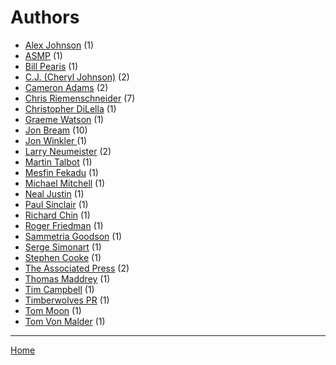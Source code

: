 # Authors

  * [Alex Johnson](./alex-johnson/) (1)
  * [ASMP](./asmp/) (1)
  * [Bill Pearis](./bill-pearis/) (1)
  * [C.J. (Cheryl Johnson)](./c-j-cheryl-johnson/) (2)
  * [Cameron Adams](./cameron-adams/) (2)
  * [Chris Riemenschneider](./chris-riemenschneider/) (7)
  * [Christopher DiLella](./christopher-dilella/) (1)
  * [Graeme Watson](./graeme-watson/) (1)
  * [Jon Bream](./jon-bream/) (10)
  * [Jon Winkler ](./jon-winkler/) (1)
  * [Larry Neumeister](./larry-neumeister/) (2)
  * [Martin Talbot](./martin-talbot/) (1)
  * [Mesfin Fekadu](./mesfin-fekadu/) (1)
  * [Michael Mitchell](./michael-mitchell/) (1)
  * [Neal Justin](./neal-justin/) (1)
  * [Paul Sinclair](./paul-sinclair/) (1)
  * [Richard Chin](./richard-chin/) (1)
  * [Roger Friedman](./roger-friedman/) (1)
  * [Sammetria Goodson](./sammetria-goodson/) (1)
  * [Serge Simonart](./serge-simonart/) (1)
  * [Stephen Cooke](./stephen-cooke/) (1)
  * [The Associated Press](./the-associated-press/) (2)
  * [Thomas Maddrey](./thomas-maddrey/) (1)
  * [Tim Campbell](./tim-campbell/) (1)
  * [Timberwolves PR](./timberwolves-pr/) (1)
  * [Tom Moon](./tom-moon/) (1)
  * [Tom Von Malder](./tom-von-malder/) (1)

----

[Home](../)

